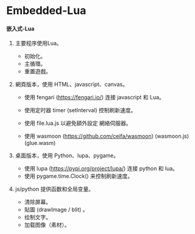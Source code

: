 # Embedded-Lua
#### 嵌入式-Lua

1. 主要程序使用Lua。
	- 初始化。
	- 主循環。
	- 重置遊戲。


2. 網頁版本，使用 HTML、javascript、canvas。
	- 使用 fengari (https://fengari.io/) 连接 javascript 和 Lua。
	- 使用定时器 timer (setInterval) 控制刷新速度。
	- 使用 file.lua.js 以避免額外設定 網絡伺服器。

	- 使用 wasmoon (https://github.com/ceifa/wasmoon) (wasmoon.js) (glue.wasm)


3. 桌面版本，使用 Python、lupa、pygame。
	- 使用 lupa (https://pypi.org/project/lupa/) 连接 python 和 lua。
	- 使用 pygame.time.Clock() 来控制刷新速度。


4. js/python 提供函数和全局变量。
	- 清除屏幕。
	- 貼圖 (drawImage / blit) 。
	- 绘制文字。
	- 加载图像（素材）。
